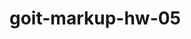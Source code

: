 # goit-markup-hw-05

<!-- git add .
git commit -m "Обновление файлов для 5.91 дз работы"
git push origin main
git status -->
